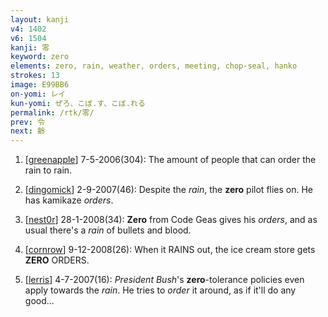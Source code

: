 ```yaml
---
layout: kanji
v4: 1402
v6: 1504
kanji: 零
keyword: zero
elements: zero, rain, weather, orders, meeting, chop-seal, hanko
strokes: 13
image: E99BB6
on-yomi: レイ
kun-yomi: ぜろ、こぼ.す、こぼ.れる
permalink: /rtk/零/
prev: 令
next: 齢
---
```


1) [<a href="http://kanji.koohii.com/profile/greenapple">greenapple</a>] 7-5-2006(304): The amount of people that can order the rain to rain.

2) [<a href="http://kanji.koohii.com/profile/dingomick">dingomick</a>] 2-9-2007(46): Despite the <em>rain</em>, the <strong>zero</strong> pilot flies on. He has kamikaze <em>orders</em>.

3) [<a href="http://kanji.koohii.com/profile/nest0r">nest0r</a>] 28-1-2008(34): <strong>Zero</strong> from Code Geas gives his <em>orders</em>, and as usual there&#039;s a <em>rain</em> of bullets and blood.

4) [<a href="http://kanji.koohii.com/profile/cornrow">cornrow</a>] 9-12-2008(26): When it RAINS out, the ice cream store gets<strong> ZERO</strong> ORDERS.

5) [<a href="http://kanji.koohii.com/profile/lerris">lerris</a>] 4-7-2007(16): <em>President Bush</em>&#039;s <strong>zero</strong>-tolerance policies even apply towards the <em>rain</em>. He tries to <em>order</em> it around, as if it&#039;ll do any good...

